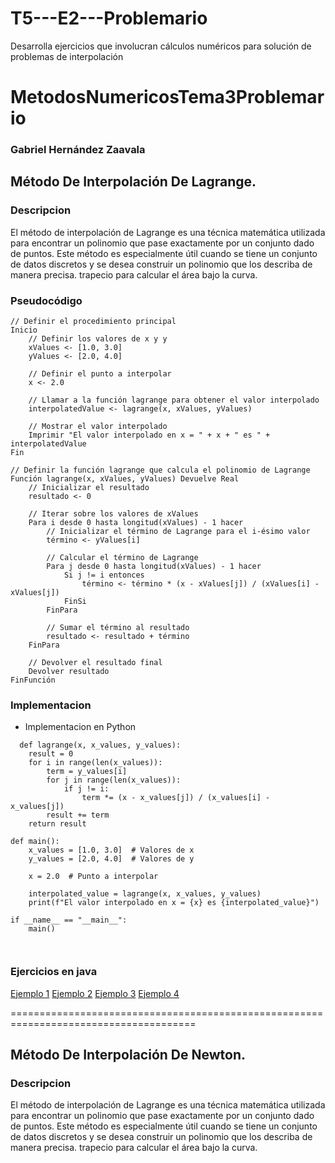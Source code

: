 # T5---E2---Problemario
Desarrolla ejercicios que involucran cálculos numéricos para solución de problemas de interpolación

# MetodosNumericosTema3Problemario

### Gabriel Hernández Zaavala



## Método De Interpolación De Lagrange.
### Descripcion 

El método de interpolación de Lagrange es una técnica matemática utilizada para encontrar un polinomio que pase exactamente por un conjunto dado de puntos. Este método es especialmente útil cuando se tiene un conjunto de datos discretos y se desea construir un polinomio que los describa de manera precisa. 
trapecio para calcular el área bajo la curva.

### Pseudocódigo 
```
// Definir el procedimiento principal
Inicio
    // Definir los valores de x y y
    xValues <- [1.0, 3.0]
    yValues <- [2.0, 4.0]

    // Definir el punto a interpolar
    x <- 2.0

    // Llamar a la función lagrange para obtener el valor interpolado
    interpolatedValue <- lagrange(x, xValues, yValues)

    // Mostrar el valor interpolado
    Imprimir "El valor interpolado en x = " + x + " es " + interpolatedValue
Fin

// Definir la función lagrange que calcula el polinomio de Lagrange
Función lagrange(x, xValues, yValues) Devuelve Real
    // Inicializar el resultado
    resultado <- 0

    // Iterar sobre los valores de xValues
    Para i desde 0 hasta longitud(xValues) - 1 hacer
        // Inicializar el término de Lagrange para el i-ésimo valor
        término <- yValues[i]

        // Calcular el término de Lagrange
        Para j desde 0 hasta longitud(xValues) - 1 hacer
            Si j != i entonces
                término <- término * (x - xValues[j]) / (xValues[i] - xValues[j])
            FinSi
        FinPara

        // Sumar el término al resultado
        resultado <- resultado + término
    FinPara

    // Devolver el resultado final
    Devolver resultado
FinFunción

```


### Implementacion 
- Implementacion en Python

```
  def lagrange(x, x_values, y_values):
    result = 0
    for i in range(len(x_values)):
        term = y_values[i]
        for j in range(len(x_values)):
            if j != i:
                term *= (x - x_values[j]) / (x_values[i] - x_values[j])
        result += term
    return result

def main():
    x_values = [1.0, 3.0]  # Valores de x
    y_values = [2.0, 4.0]  # Valores de y

    x = 2.0  # Punto a interpolar

    interpolated_value = lagrange(x, x_values, y_values)
    print(f"El valor interpolado en x = {x} es {interpolated_value}")

if __name__ == "__main__":
    main()



```


### Ejercicios en java

[Ejemplo 1](https://github.com/GABOHDEZ2001/TEMA-5---Interpolacion-y-ajuste-de-funciones-METODOS/blob/master/src/MetodoDeInterpolacionDeLagrange/MetodoDeInterpolacionDeLagrange1.java)
[Ejemplo 2](https://github.com/GABOHDEZ2001/TEMA-5---Interpolacion-y-ajuste-de-funciones-METODOS/blob/master/src/MetodoDeInterpolacionDeLagrange/MetodoDeInterpolacionDeLagrange2.java)
[Ejemplo 3](https://github.com/GABOHDEZ2001/TEMA-5---Interpolacion-y-ajuste-de-funciones-METODOS/blob/master/src/MetodoDeInterpolacionDeLagrange/MetodoDeInterpolacionDeLagrange3.java)
[Ejemplo 4](https://github.com/GABOHDEZ2001/TEMA-5---Interpolacion-y-ajuste-de-funciones-METODOS/blob/master/src/MetodoDeInterpolacionDeLagrange/MetodoDeInterpolacionDeLagrange4.java)



======================================================================================


## Método De Interpolación De Newton.
### Descripcion 

El método de interpolación de Lagrange es una técnica matemática utilizada para encontrar un polinomio que pase exactamente por un conjunto dado de puntos. Este método es especialmente útil cuando se tiene un conjunto de datos discretos y se desea construir un polinomio que los describa de manera precisa. 
trapecio para calcular el área bajo la curva.

